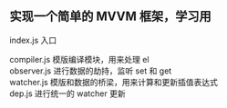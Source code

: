 #

## 实现一个简单的 MVVM 框架，学习用

index.js 入口

compiler.js 模版编译模块，用来处理 el  
observer.js 进行数据的劫持，监听 set 和 get  
watcher.js 模版和数据的桥梁，用来计算和更新插值表达式  
dep.js 进行统一的 watcher 更新
